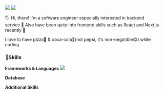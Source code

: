 <!--
**Syl8n/syl8n** is a ✨ _special_ ✨ repository because its `README.md` (this file) appears on your GitHub profile.

Here are some ideas to get you started:

- 🔭 I’m currently working on ...
- 🌱 I’m currently learning ...
- 👯 I’m looking to collaborate on ...
- 🤔 I’m looking for help with ...
- 💬 Ask me about ...
- 📫 How to reach me: ...
- 😄 Pronouns: ...
- ⚡ Fun fact: ...
-->

<a href="https://velog.io/@yaaloo" target="_blank"><img src="https://img.shields.io/badge/Velog-#20C997?style=flat-square&logo=Velog&logoColor=#FFFFFF"/></a> <a href="mailto:magi8520@gmail.com" target="_blank"><img src="https://img.shields.io/badge/Gmail-#EA4335?style=flat-square&logo=Gmail&logoColor=#FFFFFF"/></a>

🖐️ Hi, there! I'm a software engineer especially interested in backend service 🚀
Also have been quite into frontend skills such as React and Next.js recently 📍

I love to have pizza🍕 & coca-cola🥤(not pepsi, it's non-negotible😋) while coding

### 💪Skills

**Frameworks & Languages**
<img src="https://img.shields.io/badge/Blog-#20C997?style=flat-square&logo=velog&logoColor=#FFFFFF"/>

**Database**

**Additional Skills**
